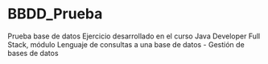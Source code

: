 # BBDD_Prueba
Prueba base de datos
Ejercicio desarrollado en el curso Java Developer Full Stack, módulo  Lenguaje de consultas a una base de datos - Gestión de bases de datos
